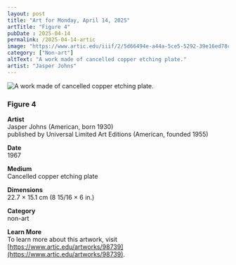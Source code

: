 ```yaml
---
layout: post
title: "Art for Monday, April 14, 2025"
artTitle: "Figure 4"
pubDate : 2025-04-14
permalink: /2025-04-14-artic
image: "https://www.artic.edu/iiif/2/5d66494e-a44a-5ce5-5292-39e16ed78c0f/full/1686,/0/default.jpg"
category: ["Non-art"]
altText: "A work made of cancelled copper etching plate."
artist: "Jasper Johns"
---
```

 
<img src='https://www.artic.edu/iiif/2/5d66494e-a44a-5ce5-5292-39e16ed78c0f/full/1686,/0/default.jpg' alt='A work made of cancelled copper etching plate.' style='border-radius=5px'> 
 
### Figure 4
 
**Artist**<br>
Jasper Johns (American, born 1930)<br>
published by Universal Limited Art Editions (American, founded 1955)
 
**Date**<br>
1967
 
**Medium**<br>
Cancelled copper etching plate
 
**Dimensions**<br>
22.7 × 15.1 cm (8 15/16 × 6 in.)
 
**Category**<br>
non-art
 
**Learn More**<br>
To learn more about this artwork, visit [https://www.artic.edu/artworks/98739](https://www.artic.edu/artworks/98739).
